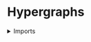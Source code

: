 #  Hypergraphs

<details><summary>Imports</summary>
```agda
module graph-theory.hypergraphs where

open import elementary-number-theory.natural-numbers

open import foundation.dependent-pair-types
open import foundation.universe-levels
open import foundation.unordered-tuples
```
</details>

## Idea

A `k`-hypergraph consists of a type `V` of vertices and a family `E` of types indexed by the unordered `k`-tuples of vertices.

## Definition

```agda
Hypergraph : (l1 l2 : Level) (k : ℕ) → UU (lsuc l1 ⊔ lsuc l2)
Hypergraph l1 l2 k = Σ (UU l1) (λ V → unordered-tuple k V → UU l2)

module _
  {l1 l2 : Level} {k : ℕ} (G : Hypergraph l1 l2 k)
  where

  vertex-Hypergraph : UU l1
  vertex-Hypergraph = pr1 G

  unordered-tuple-vertices-Hypergraph : UU (lsuc lzero ⊔ l1)
  unordered-tuple-vertices-Hypergraph = unordered-tuple k vertex-Hypergraph

  simplex-Hypergraph : unordered-tuple-vertices-Hypergraph → UU l2
  simplex-Hypergraph = pr2 G
```
